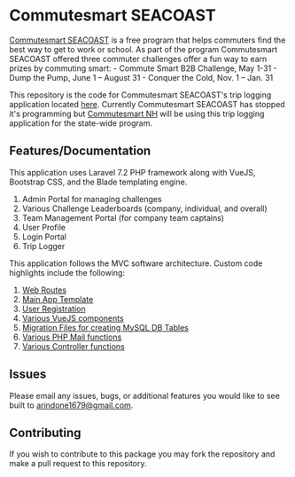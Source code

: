 # Commutesmart SEACOAST
<a href="https://commutesmartseacoast.org/">Commutesmart SEACOAST</a> is a free program that helps commuters find the best way to get to work or school. As part of the program Commutesmart SEACOAST offered three commuter challenges offer a fun way to earn prizes by commuting smart:
    - Commute Smart B2B Challenge,  May 1-31
    - Dump the Pump,  June 1 – August 31
    - Conquer the Cold,  Nov. 1 – Jan. 31
    
This repository is the code for Commutesmart SEACOAST's trip logging application located <a href="https://trips.commutesmartseacoast.org">here</a>. Currently Commutesmart SEACOAST has stopped it's programming but <a href="http://commutesmartnh.org/">Commutesmart NH</a> will be using this trip logging application for the state-wide program.

## Features/Documentation
This application uses Laravel 7.2 PHP framework along with VueJS, Bootstrap CSS, and the Blade templating engine. 
1. Admin Portal for managing challenges
2. Various Challenge Leaderboards (company, individual, and overall)
3. Team Management Portal (for company team captains)
4. User Profile
5. Login Portal
6. Trip Logger

This application follows the MVC software architecture. Custom code highlights include the following:
1. <a href="https://github.com/alexrindone/commutesmart/blob/master/routes/web.php">Web Routes</a>
2. <a href="https://github.com/alexrindone/commutesmart/blob/master/resources/views/layouts/app.blade.php">Main App Template</a>
3. <a href="https://github.com/alexrindone/commutesmart/blob/master/resources/views/auth/register.blade.php">User Registration</a>
4. <a href="https://github.com/alexrindone/commutesmart/tree/master/resources/assets/js/components">Various VueJS components</a>
5. <a href="https://github.com/alexrindone/commutesmart/tree/master/database/migrations">Migration Files for creating MySQL DB Tables</a>
6. <a href="https://github.com/alexrindone/commutesmart/tree/master/app/Mail">Various PHP Mail functions</a>
7. <a href="https://github.com/alexrindone/commutesmart/tree/master/app/Http/Controllers">Various Controller functions</a>

## Issues
Please email any issues, bugs, or additional features you would like to see built to arindone1679@gmail.com.

## Contributing
If you wish to contribute to this package you may fork the repository and make a pull request to this repository.
